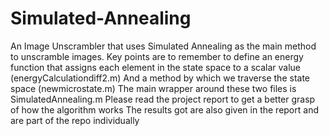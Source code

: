 # Simulated-Annealing
An Image Unscrambler that uses Simulated Annealing as the main method to unscramble images. 
Key points are to remember to define an energy function that assigns each element in the state space to a scalar value (energyCalculationdiff2.m)
And a method by which we traverse the state space (newmicrostate.m)
The main wrapper around these two files is SimulatedAnnealing.m
Please read the project report to get a better grasp of how the algorithm works
The results got are also given in the report and are part of the repo individually 
